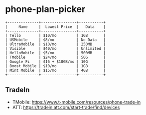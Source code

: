 # phone-plan-picker

```
+--------------+----------------+-----------+
|     Name     |  Lowest Price  |   Data    |
+--------------+----------------+-----------+
| Tello        | $10/mo         | 1GB       |
| USMobile     | $8/mo          | No Data   |
| UltraMobile  | $10/mo         | 250MB     |
| Visible      | $40/mo         | Unlimited |
| HelloMobile  | $5/mo          | 500MB     |
| TMobile      | $24/mo         | 50G       |
| Google Fi    | $16 + $10GB/mo | 10G       |
| Boost Mobile | $10/mo         | 1GB       |
| Mint Mobile  | $15/mo         | 4GB       |
+--------------+----------------+-----------+
```

## TradeIn

* TMobile: https://www.t-mobile.com/resources/phone-trade-in
* ATT: https://tradein.att.com/start-trade/find/devices
